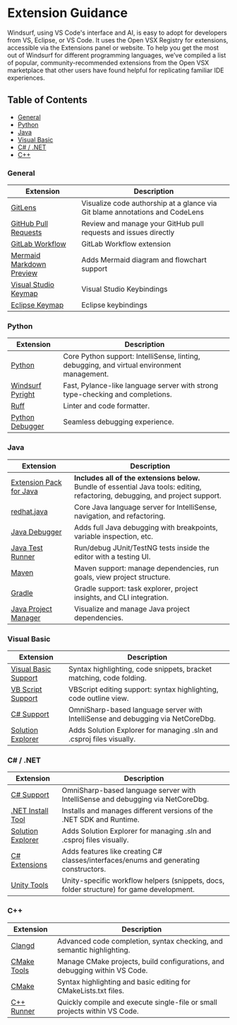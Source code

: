 # Extension Guidance

Windsurf, using VS Code's interface and AI, is easy to adopt for developers from VS, Eclipse, or VS Code. It uses the Open VSX Registry for extensions, accessible via the Extensions panel or website. To help you get the most out of Windsurf for different programming languages, we’ve compiled a list of popular, community-recommended extensions from the Open VSX marketplace that other users have found helpful for replicating familiar IDE experiences.

## Table of Contents

- [General](#general)
- [Python](#python)
- [Java](#java)
- [Visual Basic](#visual-basic)
- [C# / .NET](#c--net)
- [C++](#c)

### General

|Extension|Description|
|---|---|
| [GitLens](https://open-vsx.org/extension/eamodio/gitlens) | Visualize code authorship at a glance via Git blame annotations and CodeLens|
| [GitHub Pull Requests](https://open-vsx.org/extension/GitHub/vscode-pull-request-github) | Review and manage your GitHub pull requests and issues directly|
| [GitLab Workflow](https://open-vsx.org/extension/microsoft/vscode-gitlab-workflow) | GitLab Workflow extension|
| [Mermaid Markdown Preview](https://open-vsx.org/extension/bierner/markdown-mermaid) | Adds Mermaid diagram and flowchart support|
| [Visual Studio Keymap](https://open-vsx.org/extension/ms-vscode/vs-keybindings) | Visual Studio Keybindings|
| [Eclipse Keymap](https://open-vsx.org/extension/alphabotsec/vscode-eclipse-keybindings) | Eclipse keybindings|

### Python

| Extension | Description |
|---|---|
| [Python](https://open-vsx.org/extension/ms-python/python) | Core Python support: IntelliSense, linting, debugging, and virtual environment management. |
| [Windsurf Pyright](https://open-vsx.org/extension/Codeium/windsurfPyright) | Fast, Pylance-like language server with strong type-checking and completions. |
| [Ruff](https://open-vsx.org/extension/charliermarsh/ruff) | Linter and code formatter. |
| [Python Debugger](https://open-vsx.org/extension/ms-python/debugpy) | Seamless debugging experience. |

### Java

| Extension | Description |
|---|---|
| [Extension Pack for Java](https://open-vsx.org/extension/vscjava/vscode-java-pack) | **Includes all of the extensions below.** <br /> Bundle of essential Java tools: editing, refactoring, debugging, and project support. |
| [redhat.java](https://open-vsx.org/extension/redhat/java) | Core Java language server for IntelliSense, navigation, and refactoring.    |
| [Java Debugger](https://open-vsx.org/extension/vscjava/vscode-java-debug) | Adds full Java debugging with breakpoints, variable inspection, etc.       |
| [Java Test Runner](https://open-vsx.org/extension/vscjava/vscode-java-test) | Run/debug JUnit/TestNG tests inside the editor with a testing UI.          |
| [Maven](https://open-vsx.org/extension/vscjava/vscode-maven) | Maven support: manage dependencies, run goals, view project structure.     |
| [Gradle](https://open-vsx.org/extension/vscjava/vscode-gradle) | Gradle support: task explorer, project insights, and CLI integration.      |
| [Java Project Manager](https://open-vsx.org/extension/vscjava/vscode-java-dependency) | Visualize and manage Java project dependencies.                            |

### Visual Basic

| Extension | Description |
|---|---|
| [Visual Basic Support](https://open-vsx.org/extension/vscode/vb) | Syntax highlighting, code snippets, bracket matching, code folding. |
| [VB Script Support](https://open-vsx.org/extension/Serpen/vbsvscode) | VBScript editing support: syntax highlighting, code outline view. |
| [C# Support](https://open-vsx.org/extension/muhammad-sammy/csharp) | OmniSharp-based language server with IntelliSense and debugging via NetCoreDbg. |
| [Solution Explorer](https://open-vsx.org/extension/fernandoescolar/vscode-solution-explorer) | Adds Solution Explorer for managing .sln and .csproj files visually. |

### C# / .NET

| Extension | Description |
|---|---|
| [C# Support](https://open-vsx.org/extension/muhammad-sammy/csharp) | OmniSharp-based language server with IntelliSense and debugging via NetCoreDbg. |
| [.NET Install Tool](https://open-vsx.org/extension/ms-dotnettools/vscode-dotnet-runtime) | Installs and manages different versions of the .NET SDK and Runtime. |
| [Solution Explorer](https://open-vsx.org/extension/fernandoescolar/vscode-solution-explorer) | Adds Solution Explorer for managing .sln and .csproj files visually. |
| [C# Extensions](https://open-vsx.org/extension/jsw/csharpextensions) | Adds features like creating C# classes/interfaces/enums and generating constructors. |
| [Unity Tools](https://open-vsx.org/extension/Tobiah/unity-tools) | Unity-specific workflow helpers (snippets, docs, folder structure) for game development. |

### C++
| Extension | Description |
|---|---|
| [Clangd](https://open-vsx.org/extension/llvm-vs-code-extensions/vscode-clangd) | Advanced code completion, syntax checking, and semantic highlighting. |
| [CMake Tools](https://open-vsx.org/extension/ms-vscode/cmake-tools) | Manage CMake projects, build configurations, and debugging within VS Code. |
| [CMake](https://open-vsx.org/extension/twxs/cmake) | Syntax highlighting and basic editing for CMakeLists.txt files. |
| [C++ Runner](https://open-vsx.org/extension/franneck94/c-cpp-runner) | Quickly compile and execute single-file or small projects within VS Code. |

